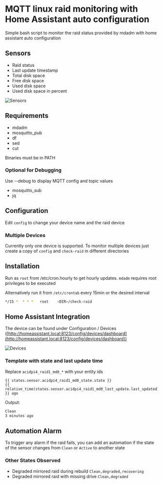 # MQTT linux raid monitoring with Home Assistant auto configuration

Simple bash script to monitor the raid status provided by mdadm with home assistant auto configuration

## Sensors

 - Raid status
 - Last update timestamp
 - Total disk space
 - Free disk space
 - Used disk space
 - Used disk space in percent

 ![Sensors](https://raw.githubusercontent.com/sascha432/hass_mqtt_raid_status/master/sensors.png)


## Requirements

- mdadm
- mosquitto_pub
- df
- sed
- cut

Binaries must be in PATH

### Optional for Debugging

Use --debug to display MQTT config and topic values

 - mosquitto_sub
 - jq

## Configuration

Edit `config` to change your device name and the raid device

### Multiple Devices

Currently only one device is supported. To monitor multiple devices just create a copy of `config` and `check-raid` in different directories

## Installation

Run as `root` from /etc/cron.hourly to get hourly updates. `mdadm` requires root privileges to be executed

Alternatively run it from `/etc/crontab` every 15min or the desired interval

```bash
*/15 *  * * *   root    <DIR>/check-raid
```

## Home Assistant Integration

The device can be found under Configuration / Devices ([http://homeassistant.local:8123/config/devices/dashboard](http://homeassistant.local:8123/config/devices/dashboard))

![Devices](https://raw.githubusercontent.com/sascha432/hass_mqtt_raid_status/master/device.png)

### Template with state and last update time

Replace `acidpi4_raid1_md0_*` with your entity ids

```ninja
{{ states.sensor.acidpi4_raid1_md0_state.state }}
{{ relative_time(states.sensor.acidpi4_raid1_md0_last_update.last_updated) }} ago
```

Output:

```txt
Clean
3 minutes ago
```

## Automation Alarm

To trigger any alarm if the raid fails, you can add an automation if the state of the sensor changes from `Clean` or `Active` to another state

### Other States Observed

- Degraded mirrored raid during rebuild `Clean,degraded,recovering`
- Degraded mirrored raid with missing drive `Clean,degraded`
